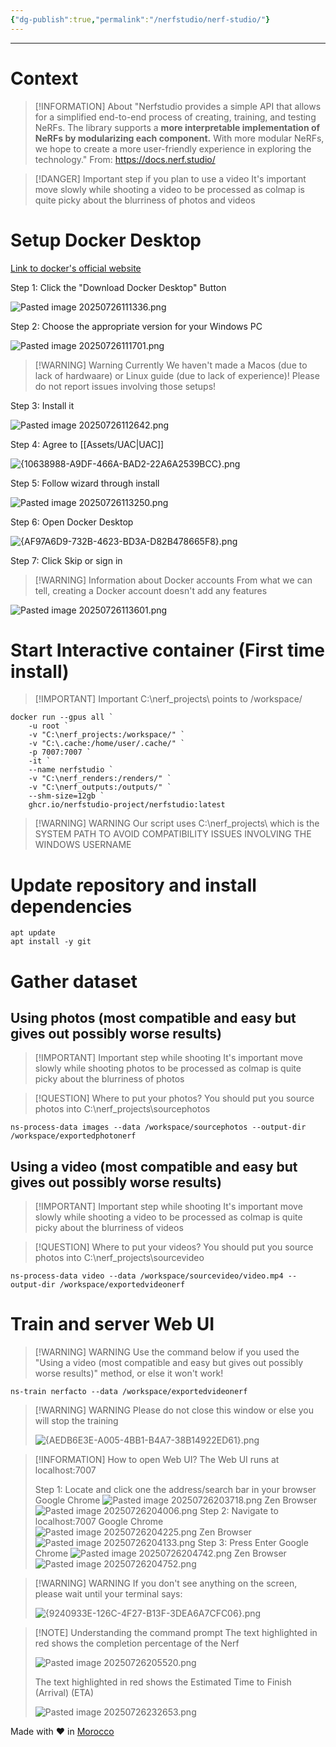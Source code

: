 ```yaml
---
{"dg-publish":true,"permalink":"/nerfstudio/nerf-studio/"}
---
```


---
# Context

> [!INFORMATION] About
> "Nerfstudio provides a simple API that allows for a simplified end-to-end process of creating, training, and testing NeRFs. The library supports a **more interpretable implementation of NeRFs by modularizing each component.** With more modular NeRFs, we hope to create a more user-friendly experience in exploring the technology."
> From: https://docs.nerf.studio/

> [!DANGER] Important step if you plan to use a video
> It's important move slowly while shooting a video to be processed as colmap is quite picky about the blurriness of photos and videos

# Setup Docker Desktop 

[Link to docker's official website](https://www.docker.com/products/docker-desktop/)

Step 1: Click the "Download Docker Desktop" Button

![Pasted image 20250726111336.png](/img/user/Assets/Pasted%20image%2020250726111336.png)

Step 2: Choose the appropriate version for your Windows PC

![Pasted image 20250726111701.png](/img/user/Assets/Pasted%20image%2020250726111701.png)


> [!WARNING] Warning
> Currently We haven't made a Macos (due to lack of hardwaare) or Linux guide (due to lack of experience)! Please do not report issues involving those setups!

Step 3: Install it

![Pasted image 20250726112642.png](/img/user/Assets/Pasted%20image%2020250726112642.png)

Step 4: Agree to [[Assets/UAC\|UAC]]

![{10638988-A9DF-466A-BAD2-22A6A2539BCC}.png](/img/user/Assets/%7B10638988-A9DF-466A-BAD2-22A6A2539BCC%7D.png)

Step 5: Follow wizard through install

![Pasted image 20250726113250.png](/img/user/Assets/Pasted%20image%2020250726113250.png)

Step 6: Open Docker Desktop

![{AF97A6D9-732B-4623-BD3A-D82B478665F8}.png](/img/user/Assets/%7BAF97A6D9-732B-4623-BD3A-D82B478665F8%7D.png)

Step 7: Click Skip or sign in


> [!WARNING]  Information about Docker accounts
> From what we can tell, creating a Docker account doesn't add any features


![Pasted image 20250726113601.png](/img/user/Assets/Pasted%20image%2020250726113601.png)
# Start Interactive container (First time install)

> [!IMPORTANT] Important
> C:\nerf_projects\ points to /workspace/
> 

```
docker run --gpus all `
    -u root `
    -v "C:\nerf_projects:/workspace/" `
    -v "C:\.cache:/home/user/.cache/" `
    -p 7007:7007 `
    -it `
    --name nerfstudio `
    -v "C:\nerf_renders:/renders/" `
    -v "C:\nerf_outputs:/outputs/" `
    --shm-size=12gb `
    ghcr.io/nerfstudio-project/nerfstudio:latest
```


> [!WARNING] WARNING
> Our script uses C:\nerf_projects\ which is the SYSTEM PATH TO AVOID COMPATIBILITY ISSUES INVOLVING THE WINDOWS USERNAME

# Update repository and install dependencies

```
apt update
apt install -y git
```

# Gather dataset
## Using photos (most compatible and easy but gives out possibly worse results)

> [!IMPORTANT] Important step while shooting
> It's important move slowly while shooting photos to be processed as colmap is quite picky about the blurriness of photos

> [!QUESTION] Where to put your photos?
> You should put you source photos into C:\nerf_projects\sourcephotos

```
ns-process-data images --data /workspace/sourcephotos --output-dir /workspace/exportedphotonerf
```

## Using a video (most compatible and easy but gives out possibly worse results)

> [!IMPORTANT] Important step while shooting
> It's important move slowly while shooting a video to be processed as colmap is quite picky about the blurriness of videos

> [!QUESTION] Where to put your videos?
> You should put you source photos into C:\nerf_projects\sourcevideo

```
ns-process-data video --data /workspace/sourcevideo/video.mp4 --output-dir /workspace/exportedvideonerf
```

# Train and server Web UI


> [!WARNING] WARNING
> Use the command below if you used the "Using a video (most compatible and easy but gives out possibly worse results)" method, or else it won't work!

```
ns-train nerfacto --data /workspace/exportedvideonerf
```


> [!WARNING] WARNING
> Please do not close this window or else you will stop the training
> 
> ![{AEDB6E3E-A005-4BB1-B4A7-38B14922ED61}.png](/img/user/Assets/%7BAEDB6E3E-A005-4BB1-B4A7-38B14922ED61%7D.png)


> [!INFORMATION] How to open Web UI?
> The Web UI runs at localhost:7007
> 
> Step 1: Locate and click one the address/search bar in your browser
> Google Chrome
![Pasted image 20250726203718.png](/img/user/Assets/Pasted%20image%2020250726203718.png)
Zen Browser
![Pasted image 20250726204006.png](/img/user/Assets/Pasted%20image%2020250726204006.png)
Step 2: Navigate to localhost:7007
Google Chrome
![Pasted image 20250726204225.png](/img/user/Assets/Pasted%20image%2020250726204225.png)
Zen Browser
![Pasted image 20250726204133.png](/img/user/Assets/Pasted%20image%2020250726204133.png)
Step 3: Press Enter
Google Chrome
![Pasted image 20250726204742.png](/img/user/Assets/Pasted%20image%2020250726204742.png)
Zen Browser
![Pasted image 20250726204752.png](/img/user/Assets/Pasted%20image%2020250726204752.png)


> [!WARNING] WARNING
> If you don't see anything on the screen, please wait until your terminal says:
> 
> ![{9240933E-126C-4F27-B13F-3DEA6A7CFC06}.png](/img/user/Assets/%7B9240933E-126C-4F27-B13F-3DEA6A7CFC06%7D.png)


> [!NOTE] Understanding the command prompt
> The text highlighted in red shows the completion percentage of the Nerf
> 
> ![Pasted image 20250726205520.png](/img/user/Assets/Pasted%20image%2020250726205520.png)
> 
> The text highlighted in red shows the Estimated Time to Finish (Arrival) (ETA)
> 
> ![Pasted image 20250726232653.png](/img/user/Assets/Pasted%20image%2020250726232653.png)


Made with ❤️ in [Morocco](https://www.google.com/search?q=Morocco&client=firefox-b-d&sca_esv=0c2e3acf227f4533&sxsrf=AE3TifPxQHRmqHBLU2o4tpsh0hnbHAfeew%3A1753568930760&ei=olaFaJOgLoqIkdUP2br16AM&ved=0ahUKEwiT-dOpyduOAxUKRKQEHVldHT0Q4dUDCBA&uact=5&oq=Morocco&gs_lp=Egxnd3Mtd2l6LXNlcnAiB01vcm9jY28yChAjGIAEGCcYigUyChAuGIAEGEMYigUyChAAGIAEGEMYigUyChAAGIAEGEMYigUyChAAGIAEGEMYigUyChAAGIAEGEMYigUyChAAGIAEGEMYigUyChAAGIAEGEMYigUyChAAGIAEGEMYigUyDhAuGIAEGMcBGMsBGK8BSP8fULAFWP8JcAF4AZABAJgBfaAB0QKqAQMwLjO4AQPIAQD4AQGYAgSgAt8CwgIKEAAYsAMY1gQYR8ICDRAAGIAEGLADGEMYigXCAgYQABgHGB7CAgcQLhiABBgKwgIHEAAYgAQYCsICDRAuGIAEGMcBGAoYrwGYAwCIBgGQBgySBwMxLjOgB7slsgcDMC4zuAfbAsIHAzItNMgHDQ&sclient=gws-wiz-serp) 